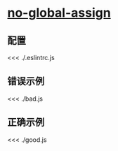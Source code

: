 # [no-global-assign](https://eslint.org/docs/rules/no-global-assign)

## 配置

<<< ./.eslintrc.js

## 错误示例

<<< ./bad.js

## 正确示例

<<< ./good.js
